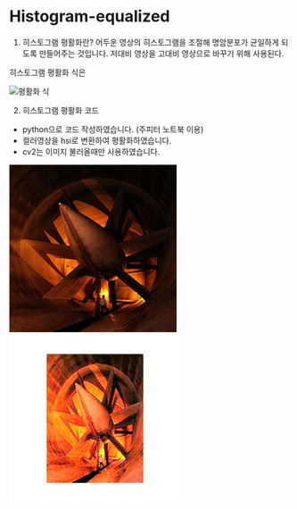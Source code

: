 # Histogram-equalized

1. 히스토그램 평활화란?
어두운 영상의 히스토그램을 조절해 명암분포가 균일하게 되도록 만들어주는 것입니다.
저대비 영상을 고대비 영상으로 바꾸기 위해 사용된다.

히스토그램 평활화 식은 

![평활화 식](https://user-images.githubusercontent.com/89963228/228205415-3fee933e-014e-436a-a1ac-aed529ad58b5.PNG)




2. 히스토그램 평활화 코드
* python으로 코드 작성하였습니다. (주피터 노트북 이용)
* 컬러영상을 hsi로 변환하여 평활화하였습니다.
* cv2는 이미지 불러올때만 사용하였습니다.


<img src="/test_image.jpg" width="300" height="300"/> 
<img src="/output_image.jpg" width="300" height="300"/> 

